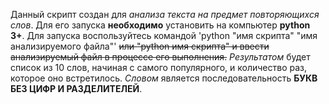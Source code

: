 Данный скрипт создан для *анализа текста на предмет повторяющихся слов*.
Для его запуска **необходимо** установить на компьютер **python 3+**.
Для запуска воспользуйтесь командой 
'python "имя скрипта" "имя анализируемого файла"'
~~или "python имя скрипта" и ввести анализируемый файл в процессе его выполнения.~~
*Результатом* будет список из 10 слов, начиная с самого популярного, и количество раз, которое оно встретилось.
*Словом* является последовательность **БУКВ БЕЗ ЦИФР И РАЗДЕЛИТЕЛЕЙ**.
